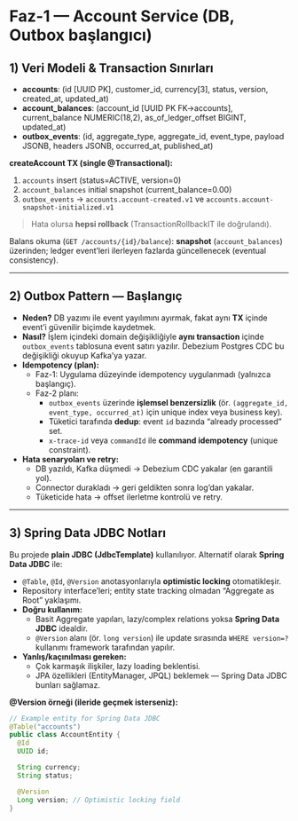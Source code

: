 # Faz-1 — Account Service (DB, Outbox başlangıcı)

## 1) Veri Modeli & Transaction Sınırları
- **accounts**: (id [UUID PK], customer_id, currency[3], status, version, created_at, updated_at)
- **account_balances**: (account_id [UUID PK FK->accounts], current_balance NUMERIC(18,2), as_of_ledger_offset BIGINT, updated_at)
- **outbox_events**: (id, aggregate_type, aggregate_id, event_type, payload JSONB, headers JSONB, occurred_at, published_at)

**createAccount TX (single @Transactional):**
1. `accounts` insert (status=ACTIVE, version=0)
2. `account_balances` initial snapshot (current_balance=0.00)
3. `outbox_events` → `accounts.account-created.v1` ve `accounts.account-snapshot-initialized.v1`
> Hata olursa **hepsi rollback** (TransactionRollbackIT ile doğrulandı).

Balans okuma (`GET /accounts/{id}/balance`): **snapshot** (`account_balances`) üzerinden; ledger event’leri ilerleyen fazlarda güncellenecek (eventual consistency).

---

## 2) Outbox Pattern — Başlangıç
- **Neden?** DB yazımı ile event yayılımını ayırmak, fakat aynı **TX** içinde event’i güvenilir biçimde kaydetmek.
- **Nasıl?** İşlem içindeki domain değişikliğiyle **aynı transaction** içinde `outbox_events` tablosuna event satırı yazılır. Debezium Postgres CDC bu değişikliği okuyup Kafka’ya yazar.
- **Idempotency (plan):**
    - Faz-1: Uygulama düzeyinde idempotency uygulanmadı (yalnızca başlangıç).
    - Faz-2 planı:
        - `outbox_events` üzerinde **işlemsel benzersizlik** (ör. `(aggregate_id, event_type, occurred_at)` için unique index veya business key).
        - Tüketici tarafında **dedup**: event `id` bazında “already processed” set.
        - `x-trace-id` veya `commandId` ile **command idempotency** (unique constraint).
- **Hata senaryoları ve retry:**
    - DB yazıldı, Kafka düşmedi → Debezium CDC yakalar (en garantili yol).
    - Connector durakladı → geri geldikten sonra log’dan yakalar.
    - Tüketicide hata → offset ilerletme kontrolü ve retry.

---

## 3) Spring Data JDBC Notları
Bu projede **plain JDBC (JdbcTemplate)** kullanılıyor. Alternatif olarak **Spring Data JDBC** ile:
- `@Table`, `@Id`, `@Version` anotasyonlarıyla **optimistic locking** otomatikleşir.
- Repository interface’leri; entity state tracking olmadan “Aggregate as Root” yaklaşımı.
- **Doğru kullanım:**
    - Basit Aggregate yapıları, lazy/complex relations yoksa **Spring Data JDBC** idealdir.
    - `@Version` alanı (ör. `long version`) ile update sırasında `WHERE version=?` kullanımı framework tarafından yapılır.
- **Yanlış/kaçınılması gereken:**
    - Çok karmaşık ilişkiler, lazy loading beklentisi.
    - JPA özellikleri (EntityManager, JPQL) beklemek — Spring Data JDBC bunları sağlamaz.

**@Version örneği (ileride geçmek isterseniz):**
```java
// Example entity for Spring Data JDBC
@Table("accounts")
public class AccountEntity {
  @Id
  UUID id;

  String currency;
  String status;

  @Version
  Long version; // Optimistic locking field
}
